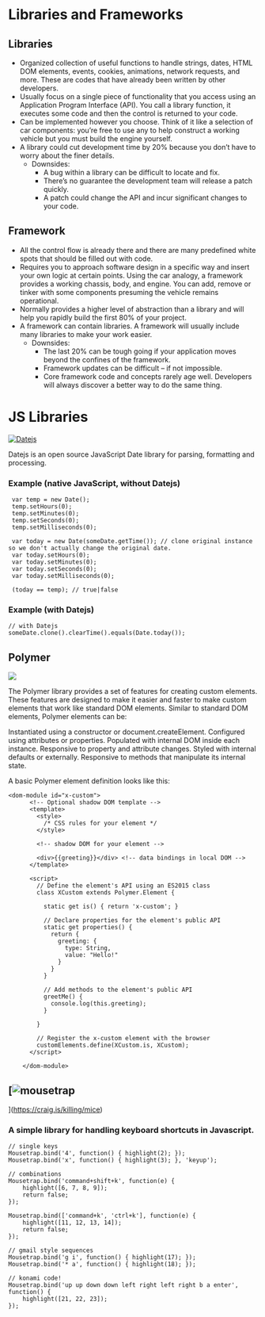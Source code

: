 # Libraries and Frameworks

## Libraries
 - Organized collection of useful functions to handle strings, dates, HTML DOM elements, events, cookies, animations, network requests, and more. These are codes that have already been written by other developers.
 - Usually focus on a single piece of functionality that you access using an Application Program Interface (API). You call a library function, it executes some code and then the control is returned to your code.
 - Can be implemented however you choose. Think of it like a selection of car components: you’re free to use any to help construct a working vehicle but you must build the engine yourself.
- A library could cut development time by 20% because you don’t have to worry about the finer details.
    - Downsides:
        - A bug within a library can be difficult to locate and fix.
        - There’s no guarantee the development team will release a patch quickly.
        - A patch could change the API and incur significant changes to your code.

## Framework
- All the control flow is already there and there are many predefined white spots that should be filled out with code.
- Requires you to approach software design in a specific way and insert your own logic at certain points. Using the car analogy, a framework provides a working chassis, body, and engine. You can add, remove or tinker with some components presuming the vehicle remains operational.
- Normally provides a higher level of abstraction than a library and will help you rapidly build the first 80% of your project.
- A framework can contain libraries. A framework will usually include many libraries to make your work easier.
    - Downsides:
        - The last 20% can be tough going if your application moves beyond the confines of the framework.
        - Framework updates can be difficult – if not impossible.
        - Core framework code and concepts rarely age well. Developers will always discover a better way to do the same thing.


# JS Libraries
[![Datejs](https://camo.githubusercontent.com/5e54f09cc38ce9071403ca237b6121c3051b6529/687474703a2f2f646174656a732e636f6d2f696d616765732f676f6f676c65636f64652d6865616465722e6a7067)](https://github.com/datejs/Datejs)

Datejs is an open source JavaScript Date library for parsing, formatting and processing.

### Example (native JavaScript, without Datejs)
```
 var temp = new Date();
 temp.setHours(0);
 temp.setMinutes(0);
 temp.setSeconds(0);
 temp.setMilliseconds(0);

 var today = new Date(someDate.getTime()); // clone original instance so we don't actually change the original date.
 var today.setHours(0);
 var today.setMinutes(0);
 var today.setSeconds(0);
 var today.setMilliseconds(0);

 (today == temp); // true|false
```

### Example (with Datejs)

```
// with Datejs
someDate.clone().clearTime().equals(Date.today());

```

## Polymer
[![](https://www.polymer-project.org/images/logos/p-logo.png)](https://www.polymer-project.org/)

The Polymer library provides a set of features for creating custom elements. These features are designed to make it easier and faster to make custom elements that work like standard DOM elements. Similar to standard DOM elements, Polymer elements can be:

Instantiated using a constructor or document.createElement.
Configured using attributes or properties.
Populated with internal DOM inside each instance.
Responsive to property and attribute changes.
Styled with internal defaults or externally.
Responsive to methods that manipulate its internal state.

A basic Polymer element definition looks like this:

````
<dom-module id="x-custom">
      <!-- Optional shadow DOM template -->
      <template>
        <style>
          /* CSS rules for your element */
        </style>

        <!-- shadow DOM for your element -->

        <div>{{greeting}}</div> <!-- data bindings in local DOM -->
      </template>

      <script>
        // Define the element's API using an ES2015 class
        class XCustom extends Polymer.Element {

          static get is() { return 'x-custom'; }

          // Declare properties for the element's public API
          static get properties() {
            return {
              greeting: {
                type: String,
                value: "Hello!"
              }
            }
          }

          // Add methods to the element's public API
          greetMe() {
            console.log(this.greeting);
          }

        }

        // Register the x-custom element with the browser
        customElements.define(XCustom.is, XCustom);
      </script>

    </dom-module>
````

## [![mousetrap](https://user-images.githubusercontent.com/29721601/31208301-734c227a-a9b6-11e7-8b67-3a533af7150d.png "mousetrap")
](https://craig.is/killing/mice)

### A simple library for handling keyboard shortcuts in Javascript.

````
// single keys
Mousetrap.bind('4', function() { highlight(2); });
Mousetrap.bind('x', function() { highlight(3); }, 'keyup');

// combinations
Mousetrap.bind('command+shift+k', function(e) {
    highlight([6, 7, 8, 9]);
    return false;
});

Mousetrap.bind(['command+k', 'ctrl+k'], function(e) {
    highlight([11, 12, 13, 14]);
    return false;
});

// gmail style sequences
Mousetrap.bind('g i', function() { highlight(17); });
Mousetrap.bind('* a', function() { highlight(18); });

// konami code!
Mousetrap.bind('up up down down left right left right b a enter', function() {
    highlight([21, 22, 23]);
});
````
